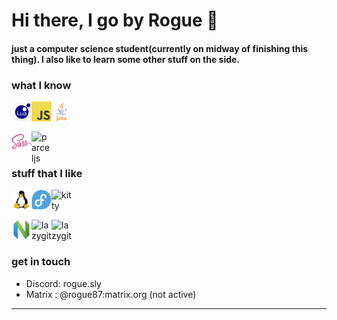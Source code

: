# Hi there, I go by Rogue 🔻
#### just a computer science student(currently on midway of finishing this thing). I also like to learn some other stuff on the side.

### what I know 
<img alt="lua"      width="32px" align="left" src="https://raw.githubusercontent.com/github/explore/80688e429a7d4ef2fca1e82350fe8e3517d3494d/topics/lua/lua.png" >
<img alt="js"       width="32px" align="left" src="https://raw.githubusercontent.com/github/explore/80688e429a7d4ef2fca1e82350fe8e3517d3494d/topics/javascript/javascript.png" >
<img alt="java"     width="32px" align="left" src="https://raw.githubusercontent.com/github/explore/5b3600551e122a3277c2c5368af2ad5725ffa9a1/topics/java/java.png" >

<br/><br/>

<a href="https://sass-lang.com/" >
  <img alt="sass" width="32px" align="left" src="https://raw.githubusercontent.com/github/explore/80688e429a7d4ef2fca1e82350fe8e3517d3494d/topics/sass/sass.png" >
<a/>

<a href="https://parceljs.org/">
  <img alt="parceljs" width="32px" align="left" src="https://avatars.githubusercontent.com/u/32607881?s=48&v=4" >
<a/>

<br/><br/>

### stuff that I like

<a href="https://github.com/topics/linux" >
  <img alt="linux"  width="32px" align="left" src="https://raw.githubusercontent.com/github/explore/80688e429a7d4ef2fca1e82350fe8e3517d3494d/topics/linux/linux.png" >
<a/>
  
<a href="https://github.com/topics/fedora" >
  <img alt="fedora" width="32px" align="left" src="https://raw.githubusercontent.com/github/explore/e6b1e7f0fb8d0bf920bd719c7289243138bdc1b4/topics/fedora/fedora.png" >
<a/>

<a href="https://github.com/kovidgoyal/kitty" >
  <img alt="kitty"  width="32px" align="left" src="https://github.com/kovidgoyal/kitty/blob/master/logo/kitty-128.png" >
<a/>

<br/><br/>

<a href="https://github.com/neovim/neovim" >
  <img alt="nvim"   width="32px" align="left" src="https://raw.githubusercontent.com/github/explore/26674e638508ac4a4e113ee32d6755ebfa000569/topics/neovim/neovim.png" >
<a/>

<a href="https://github.com/jesseduffield/lazygit">
  <img alt="lazygit" width="32px" align="left" src="https://user-images.githubusercontent.com/8456633/174470852-339b5011-5800-4bb9-a628-ff230aa8cd4e.png">
<a/>

<a href="https://github.com/charmbracelet/glow">
  <img alt="lazygit" width="32px" align="left" src="https://avatars.githubusercontent.com/u/57376114?s=48&v=4">
<a/>


<br/><br/>

### get in touch
* Discord: rogue.sly
* Matrix : @rogue87:matrix.org (not active)
<hr>

